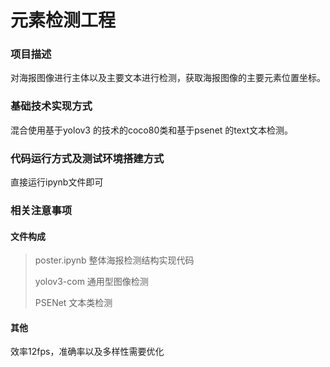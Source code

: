 # 元素检测工程

### 项目描述

对海报图像进行主体以及主要文本进行检测，获取海报图像的主要元素位置坐标。

### 基础技术实现方式

混合使用基于yolov3 的技术的coco80类和基于psenet 的text文本检测。

### 代码运行方式及测试环境搭建方式

直接运行ipynb文件即可

### 相关注意事项

#### 文件构成 
> poster.ipynb 整体海报检测结构实现代码
>
> yolov3-com 通用型图像检测
>
> PSENet 文本类检测

#### 其他

效率12fps，准确率以及多样性需要优化
